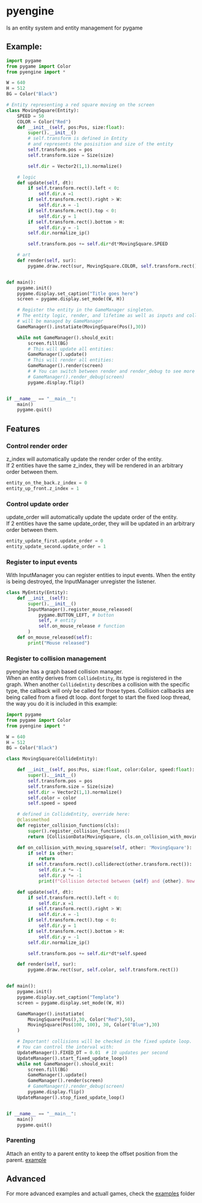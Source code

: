# pyengine

Is an entity system and entity management for pygame

## Example:

```python
import pygame
from pygame import Color
from pyengine import *

W = 640
H = 512
BG = Color("Black")

# Entity representing a red square moving on the screen
class MovingSquare(Entity):
    SPEED = 50
    COLOR = Color("Red")
    def __init__(self, pos:Pos, size:float):
        super().__init__()
        # self.transform is defined in Entity
        # and represents the posisition and size of the entity
        self.transform.pos = pos
        self.transform.size = Size(size)

        self.dir = Vector2(1,1).normalize()

    # logic
    def update(self, dt):
        if self.transform.rect().left < 0:
            self.dir.x =1
        if self.transform.rect().right > W:
            self.dir.x = -1
        if self.transform.rect().top < 0:
            self.dir.y = 1
        if self.transform.rect().bottom > H:
            self.dir.y = -1
        self.dir.normalize_ip()

        self.transform.pos += self.dir*dt*MovingSquare.SPEED

    # art
    def render(self, sur):
        pygame.draw.rect(sur, MovingSquare.COLOR, self.transform.rect())


def main():
    pygame.init()
    pygame.display.set_caption("Title goes here")
    screen = pygame.display.set_mode((W, H))

    # Register the entity in the GameManager singleton.
    # The entity logic, render, and lifetime as well as inputs and collisions
    # will be managed by GameManager
    GameManager().instatiate(MovingSquare(Pos(),30))

    while not GameManager().should_exit:
        screen.fill(BG)
        # This will update all entities:
        GameManager().update()
        # This will render all entities:
        GameManager().render(screen)
        # # You can switch between render and render_debug to see more information about the entities. do not use both at once:
        # GameManager().render_debug(screen)
        pygame.display.flip()


if __name__ == "__main__":
    main()
    pygame.quit()

```

## Features

### Control render order

z_index will automatically update the render order of the entity.  
If 2 entities have the same z_index, they will be rendered in an arbitrary order between them.

```python
entity_on_the_back.z_index = 0
entity_up_front.z_index = 1
```

### Control update order

update_order will automatically update the update order of the entity.  
If 2 entities have the same update_order, they will be updated in an arbitrary order between them.

```python
entity_update_first.update_order = 0
entity_update_second.update_order = 1
```

### Register to input events

With InputManager you can register entities to input events.
When the entity is being destroyed, the InputManager unregister the listener.

```python
class MyEntity(Entity):
    def __init__(self):
        super().__init__()
        InputManager().register_mouse_released(
            pygame.BUTTON_LEFT, # button
            self, # entity
            self.on_mouse_release # function
        )
    def on_mouse_released(self):
        print("Mouse released")
```

### Register to collision management

pyengine has a graph based collision manager.  
When an entity derives from `CollideEntity`, its type is registered in the graph.
When another `CollideEntity` describes a collision with the specific type, the callback will only be called for those types.
Collision callbacks are being called from a fixed dt loop.
dont forget to start the fixed loop thread, the way you do it is included in this example:

```python
import pygame
from pygame import Color
from pyengine import *

W = 640
H = 512
BG = Color("Black")

class MovingSquare(CollideEntity):

    def __init__(self, pos:Pos, size:float, color:Color, speed:float):
        super().__init__()
        self.transform.pos = pos
        self.transform.size = Size(size)
        self.dir = Vector2(1,1).normalize()
        self.color = color
        self.speed = speed

    # defined in CollideEntity, override here:
    @classmethod
    def register_collision_functions(cls):
        super().register_collision_functions()
        return [CollisionData(MovingSquare, cls.on_collision_with_moving_square)]

    def on_collision_with_moving_square(self, other: 'MovingSquare'):
        if self is other:
            return
        if self.transform.rect().colliderect(other.transform.rect()):
            self.dir.x *= -1
            self.dir.y *= -1
            print(f"Collision detected between {self} and {other}. New direction: {self.dir}")

    def update(self, dt):
        if self.transform.rect().left < 0:
            self.dir.x =1
        if self.transform.rect().right > W:
            self.dir.x = -1
        if self.transform.rect().top < 0:
            self.dir.y = 1
        if self.transform.rect().bottom > H:
            self.dir.y = -1
        self.dir.normalize_ip()

        self.transform.pos += self.dir*dt*self.speed

    def render(self, sur):
        pygame.draw.rect(sur, self.color, self.transform.rect())


def main():
    pygame.init()
    pygame.display.set_caption("Template")
    screen = pygame.display.set_mode((W, H))

    GameManager().instatiate(
        MovingSquare(Pos(),30, Color("Red"),50),
        MovingSquare(Pos(100, 100), 30, Color("Blue"),30)
    )

    # Important! collisions will be checked in the fixed update loop.
    # You can control the interval with:
    UpdateManager().FIXED_DT = 0.01  # 10 updates per second
    UpdateManager().start_fixed_update_loop()
    while not GameManager().should_exit:
        screen.fill(BG)
        GameManager().update()
        GameManager().render(screen)
        # GameManager().render_debug(screen)
        pygame.display.flip()
    UpdateManager().stop_fixed_update_loop()


if __name__ == "__main__":
    main()
    pygame.quit()

```

### Parenting

Attach an entity to a parent entity to keep the offset position from the parent.
[example](examples/parenting.py)

## Advanced

For more advanced examples and actuall games, check the [examples](exapmles) folder
